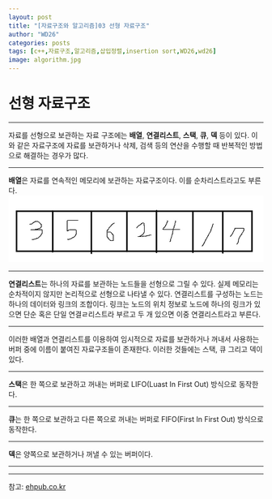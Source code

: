 ```yaml
---
layout: post
title: "[자료구조와 알고리즘]03 선형 자료구조"
author: "WD26"
categories: posts
tags: [c++,자료구조,알고리즘,삽입정렬,insertion sort,WD26,wd26]
image: algorithm.jpg
---
```


# 선형 자료구조

- - -

 자료를 선형으로 보관하는 자료 구조에는 **배열**, **연결리스트**, **스택**, **큐**, **덱** 등이 있다. 이와 같은 자료구조에 자료를 보관하거나 삭제, 검색 등의 연산을 수행할 때 반복적인 방법으로 해결하는 경우가 많다.  

* * *


**배열**은 자료를 연속적인 메모리에 보관하는 자료구조이다. 이를 순차리스트라고도 부른다.  
![Array](../assets/img/array.jpg)

* * *

**연결리스트**는 하나의 자료를 보관하는 노드들을 선형으로 그릴 수 있다. 실제 메모리는 순차적이지 않지만 논리적으로 선형으로 나타낼 수 있다. 연결리스트를 구성하는 노드는 하나의 데이터와 링크의 조합이다. 링크는 노드의 위치 정보로 노드에 하나의 링크가 있으면 단순 혹은 단일 연결ㄹ리스트라 부르고 두 개 있으면 이중 연결리스트라고 부른다.


* * *

이러한 배열과 연결리스트를 이용하여 임시적으로 자료를 보관하거나 꺼내서 사용하는 버퍼 중에 이름이 붙여진 자료구조들이 존재한다. 이러한 것들에는 스택, 큐 그리고 덱이 있다.  

* * *

 **스택**은 한 쪽으로 보관하고 꺼내는 버퍼로 LIFO(Luast In First Out) 방식으로 동작한다.  

* * *

 **큐**는 한 쪽으로 보관하고 다른 쪽으로 꺼내는 버퍼로 FIFO(First In First Out) 방식으로 동작한다.  

* * *

 **덱**은 양쪽으로 보관하거나 꺼낼 수 있는 버퍼이다.  

* * *

- - -
참고: [ehpub.co.kr](http://ehpub.co.kr/3-%EC%84%A0%ED%98%95-%EC%9E%90%EB%A3%8C%EA%B5%AC%EC%A1%B0/)
